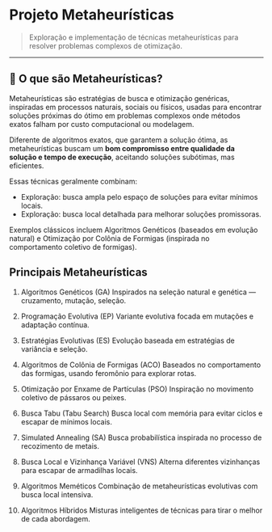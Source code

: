 # Projeto Metaheurísticas

> Exploração e implementação de técnicas metaheurísticas para resolver problemas complexos de otimização.

---

## 📖 O que são Metaheurísticas?

Metaheurísticas são estratégias de busca e otimização genéricas, inspiradas em processos naturais, sociais ou físicos, usadas para encontrar soluções próximas do ótimo em problemas complexos onde métodos exatos falham por custo computacional ou modelagem.

Diferente de algoritmos exatos, que garantem a solução ótima, as metaheurísticas buscam um **bom compromisso entre qualidade da solução e tempo de execução**, aceitando soluções subótimas, mas eficientes.

Essas técnicas geralmente combinam:

- Exploração: busca ampla pelo espaço de soluções para evitar mínimos locais.
- Exploração: busca local detalhada para melhorar soluções promissoras.

Exemplos clássicos incluem Algoritmos Genéticos (baseados em evolução natural) e Otimização por Colônia de Formigas (inspirada no comportamento coletivo de formigas).

## Principais Metaheurísticas

1. Algoritmos Genéticos (GA)
Inspirados na seleção natural e genética — cruzamento, mutação, seleção.

2. Programação Evolutiva (EP)
Variante evolutiva focada em mutações e adaptação contínua.

3. Estratégias Evolutivas (ES)
Evolução baseada em estratégias de variância e seleção.

4. Algoritmos de Colônia de Formigas (ACO)
Baseados no comportamento das formigas, usando feromônio para explorar rotas.

5. Otimização por Enxame de Partículas (PSO)
Inspiração no movimento coletivo de pássaros ou peixes.

6. Busca Tabu (Tabu Search)
Busca local com memória para evitar ciclos e escapar de mínimos locais.

7. Simulated Annealing (SA)
Busca probabilística inspirada no processo de recozimento de metais.

8. Busca Local e Vizinhança Variável (VNS)
Alterna diferentes vizinhanças para escapar de armadilhas locais.

9. Algoritmos Meméticos
Combinação de metaheurísticas evolutivas com busca local intensiva.

10. Algoritmos Híbridos
Misturas inteligentes de técnicas para tirar o melhor de cada abordagem.

